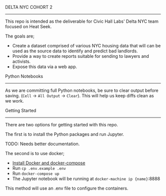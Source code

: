 DELTA NYC COHORT 2
***************************

This repo is intended as the deliverable for Civic Hall Labs' Delta NYC team
focused on Heat Seek.

The goals are;

* Create a dataset comprised of various NYC housing data that will can be used
as the source data to identify and predict bad landlords.
* Provide a way to create reports suitable for sending to lawyers and activists.
* Expose this data via a web app.


Python Notebooks
***************************

As we are committing full Python notebooks, be sure to clear output before
saving. (`Cell` -> `All Output` -> `Clear`). This will help us keep diffs clean
as we work.


Getting Started
***************************

There are two options for getting started with this repo.

The first is to install the Python packages and run Jupyter.

TODO: Needs better documentation.

The second is to use docker;

* [Install Docker and docker-compose](https://docs.docker.com/engine/getstarted/)
* Run `cp .env.example .env`
* Run `docker-compose up`
* The Jupyter notebook will be running at `docker-machine ip {name}`:8888

This method will use an .env file to configure the containers.






